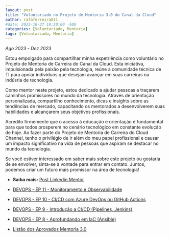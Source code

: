 ```yaml
---
layout: post
title: "Voluntariado no Projeto de Mentoria 3.0 do Canal da Cloud"
author: rafaferreira011
#date: 2023-10-27 18:30:00 -500
categories: [Voluntariado, Mentoria]
tags: [Voluntariado, Mentoria]
---
```

*Ago 2023 - Dez 2023*

Estou empolgado para compartilhar minha expetriência como voluntário no Projeto de Mentoria de Carreira do Canal da Cloud. Esta iniciativa, impulsionada pela paixão pela tecnologia, reúne a comunidade técnica de TI para apoiar indivíduos que desejam avançar em suas carreiras na indúsria de tecnologia.

Como mentor neste projeto, estou dedicado a ajudar pessoas a traçarem caminhos promissores no mundo da tecnologia. Através de orientação personalizada, compartilho conhecimento, dicas e insights sobre as tendências de mercado, capacitando os mentorados a desenvolverem suas habilidades e alcançarem seus objetivos profissionais.

Acredito firmemente que o acesso à educação e orientação é fundamental para que todos prosperem no cenário tecnológico em constante evolução de hoje. Ao fazer parte do Projeto de Mentoria de Carreira do Cloud Channel, tenho o privilégio de ir além do meu papel profissional e causar um impacto significativo na vida de pessoas que aspiram se destacar no mundo da tecnologia.

Se você estiver interessado em saber mais sobre este projeto ou gostaria de se envolver, sinta-se à vontade para entrar em contato. Juntos, podemos criar um futuro mais promissor na área de tecnologia!

- <i class="fa-solid fa-link"></i> **Saiba mais:** [Post Linkedin Mentor](https://www.linkedin.com/posts/rafaelmaferreira_devops-mentoria-canaldacloud-activity-7095080582841327616--vqv?utm_source=share&utm_medium=member_desktop)

- <i class="fab fa-youtube"></i> [DEVOPS - EP 11 - Monitoramento e Observabilidade](https://www.youtube.com/watch?v=-rYhXprMJO4&ab_channel=UnicastCloudLab)

- <i class="fab fa-youtube"></i> [DEVOPS - EP 10 - CI/CD com Azure DevOps ou GitHub Actions](https://www.youtube.com/watch?v=hxiluSC8E_U&t=910s&ab_channel=UnicastCloudLab)

- <i class="fab fa-youtube"></i> [DEVOPS - EP 9 - Introdução a CI/CD (Pipelines, Jenkins)](https://www.youtube.com/watch?v=42-PW3dVF-Q&t=1s&ab_channel=UnicastCloudLab)

- <i class="fab fa-youtube"></i> [DEVOPS - EP 8 - Aprofundando em IaC (Ansible)](https://www.youtube.com/watch?v=ObjlLPkrf1I&ab_channel=UnicastCloudLab)

- <i class="fab fa-youtube"></i> [Listão dos Aprovados Mentoria 3.0](https://www.youtube.com/watch?v=aCDflhewrhI&t=568s&ab_channel=CanaldaCloud)